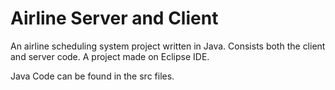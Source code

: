 # Airline Server and Client
An airline scheduling system project written in Java. Consists both the client and server code.
A project made on Eclipse IDE.

Java Code can be found in the src files.
